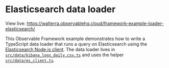 # Elasticsearch data loader

View live: <https://walterra.observablehq.cloud/framework-example-loader-elasticsearch/>

This Observable Framework example demonstrates how to write a TypeScript data loader that runs a query on Elasticsearch using the [Elasticsearch Node.js client](https://www.elastic.co/guide/en/elasticsearch/client/javascript-api/current/index.html). The data loader lives in [`src/data/kibana_logs_daily.csv.ts`](./src/data/kibana_logs_daily.csv.ts) and uses the helper [`src/data/es_client.ts`](./src/data/es_client.ts).
